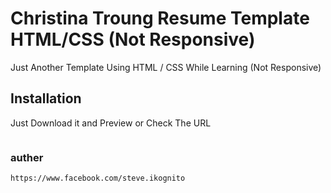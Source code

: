 # Christina Troung Resume Template HTML/CSS (Not Responsive)

Just Another Template Using HTML / CSS While Learning (Not Responsive)

## Installation

Just Download it and Preview or Check The URL

```

```
### auther
```
https://www.facebook.com/steve.ikognito
```